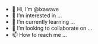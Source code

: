 - 👋 Hi, I’m @ixawave
- 👀 I’m interested in ...
- 🌱 I’m currently learning ...
- 💞️ I’m looking to collaborate on ...
- 📫 How to reach me ...

<!---
ixawave/ixawave is a ✨ special ✨ repository because its `README.md` (this file) appears on your GitHub profile.
You can click the Preview link to take a look at your changes.
--->
